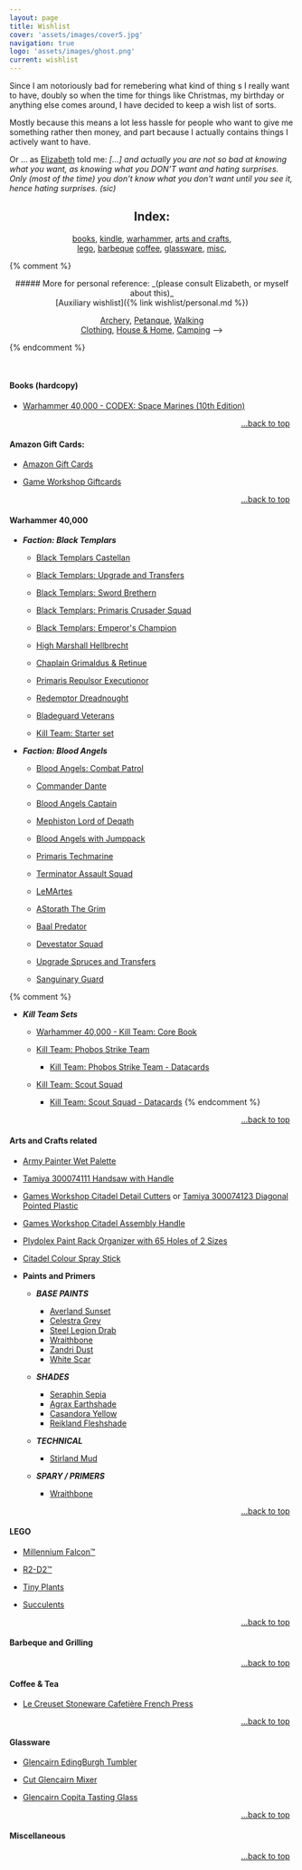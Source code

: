 ```yaml
---
layout: page
title: Wishlist
cover: 'assets/images/cover5.jpg'
navigation: true
logo: 'assets/images/ghost.png'
current: wishlist
---
```


Since I am notoriously bad for remebering what kind of thing	s I really want to have, doubly so when the time for things like Christmas, my birthday or anything else comes around, I have decided to keep a wish list of sorts.

Mostly because this means a lot less hassle for people who want to give me something rather then money, and part because I actually contains things I actively want to have.

Or ... as [Elizabeth](http://historygeek.co.uk/) told me:
*[...] and actually you are not so bad at knowing what you want, as knowing what you DON'T want and hating surprises. Only (most of the time) you don't know what you don't want until you see it, hence hating surprises. (sic)*


<a name="index"></a>
<div style="text-align:center" markdown="1">

## Index:    
[books](#books), 
[kindle](#kindle),
[warhammer](#warhammer),
[arts and crafts](#artscrafts),
<br />
[lego](#lego),
[barbeque](#barbeque)
[coffee](#coffee),
[glassware](#glass),
[misc](#misc),
<br />
</div>


{% comment %}
<div style="text-align:center" markdown="1">
##### More for personal reference:
_(please consult Elizabeth, or myself about this)_


<br />
[Auxiliary wishlist]({% link wishlist/personal.md %})
<br />

<a href="/wishlist/personal#archery">Archery</a>,
<a href="/wishlist/personal#petanque">Petanque</a>,
<a href="/wishlist/personal#walking">Walking</a><br />
<a href="/wishlist/personal#clothing">Clothing</a>,
<a href="/wishlist/personal#house">House & Home</a>,
<a href="/wishlist/personal#camping">Camping</a>
-->
</div>
{% endcomment %}


&nbsp; &nbsp; &nbsp;

<a name="books"></a> 
#### Books (hardcopy)

* [Warhammer 40,000 - CODEX: Space Marines (10th Edition)](https://www.amazon.co.uk//dp/1804572381)


<p style="text-align:right" markown="1">
  <a href="#index">...back to top</a>
  &nbsp;
</p>



<a name="giftcards"></a>
#### Amazon Gift Cards:
* [Amazon Gift Cards](https://www.amazon.co.uk/b?ie=UTF8&node=8987221031)

* [Game Workshop Giftcards](https://www.warhammer.com/en-GB/shop/GW-Virtual-Gift-Voucher)


<p style="text-align:right" markown="1">
  <a href="#index">...back to top</a>
  &nbsp;
</p>



<a name="warhammer"></a>
#### Warhammer 40,000 

  * ***Faction: Black Templars***

      * [Black Templars Castellan](https://www.warhammer.com/en-GB/shop/black-templars-castellan-2021)

      * [Black Templars: Upgrade and Transfers](https://www.warhammer.com/en-GB/shop/black-templars-upgrades-and-transfers-2021)

      * [Black Templars: Sword Brethern](https://www.warhammer.com/en-GB/shop/black-templars-sword-brethren-2021)

      * [Black Templars: Primaris Crusader Squad](https://www.warhammer.com/en-GB/shop/black-templars-primaris-crusader-squad-2021)

      * [Black Templars: Emperor's Champion](https://www.warhammer.com/en-GB/shop/black-templars-emperors-champion-2021)

      * [High Marshall Hellbrecht](https://www.warhammer.com/en-GB/shop/black-templars-high-marshal-helbrecht-2021)

      * [Chaplain Grimaldus & Retinue](https://www.warhammer.com/en-GB/shop/black-templars-grimaldus-and-retinue-2021)

      * [Primaris Repulsor Executionor](https://www.warhammer.com/en-GB/shop/Space-Marines-Primaris-Repulsor-Executioner-2020)

      * [Redemptor Dreadnought](https://www.warhammer.com/en-GB/shop/Space-Marines-Primaris-Redemptor-Dreadnought-2020)

      * [Bladeguard Veterans](https://www.warhammer.com/en-GB/shop/Space-Marines-Bladeguard-Veterans-2020)

      * [Kill Team: Starter set](https://www.warhammer.com/en-GB/shop/kill-team-starter-set-2024-eng)
        

  * ***Faction: Blood Angels***

      * [Blood Angels: Combat Patrol](https://www.warhammer.com/en-GB/shop/combat-patrol-blood-angels-2024)
      
      * [Commander Dante](https://www.warhammer.com/en-GB/shop/blood-angels-commander-dante-2023)
      
      * [Blood Angels Captain](https://www.warhammer.com/en-GB/shop/blood-angels-captain-2024)
      
      * [Mephiston Lord of Deqath](https://www.warhammer.com/en-GB/shop/Mephiston-Lord-of-Death-2020)
      
      * [Blood Angels with Jumppack](https://www.warhammer.com/en-GB/shop/Blood-Angels-Chaplain-with-Jump-Pack-2020)
      
      * [Primaris Techmarine](https://www.warhammer.com/en-GB/shop/Primaris-Techmarine-2020)
      
      * [Terminator Assault Squad](https://www.warhammer.com/en-GB/shop/Blood-Angels-Terminator-Assault-Squad)
      
      * [LeMArtes](https://www.warhammer.com/en-GB/shop/blood-angels-lemartes-2024)
      
      * [AStorath The Grim](https://www.warhammer.com/en-GB/shop/blood-angels-astorath-the-grim-2024)
      
      * [Baal Predator](https://www.warhammer.com/en-GB/shop/Blood-Angels-Baal-Predator)
      
      * [Devestator Squad](https://www.warhammer.com/en-GB/shop/Space-Marine-Blood-Angels-Devastator-Squad-2020)
      
      * [Upgrade Spruces and Transfers](https://www.warhammer.com/en-GB/shop/blood-angels-upgrades-and-transfers-2024)
    
      * [Sanguinary Guard](https://www.warhammer.com/en-GB/shop/blood-angels-sanguinary-guard-2024)

	
{% comment %}

<p></p>

* ***Kill Team Sets*** 

  * [Warhammer 40,000 - Kill Team: Core Book](https://www.warhammer.com/en-GB/shop/kill-team-core-book-2024-eng)

  * [Kill Team: Phobos Strike Team](https://www.warhammer.com/en-GB/shop/kill-team-phobos-strike-team-2024)

    * [Kill Team: Phobos Strike Team - Datacards](https://www.warhammer.com/en-GB/shop/kill-team-datacards-phobos-strike-team-2024-eng)

  * [Kill Team: Scout Squad](https://www.warhammer.com/en-GB/shop/kill-team-scout-squad-2024)

    * [Kill Team: Scout Squad - Datacards](https://www.warhammer.com/en-GB/shop/kill-team-datacards-scout-squad-2024-eng)
{% endcomment %}
    

<p style="text-align:right" markown="1">
  <a href="#index">...back to top</a>
  &nbsp;
</p>


<a name="artscrafts"></a>
#### Arts and Crafts related

* [Army Painter Wet Palette](https://elementgames.co.uk/orks/the-army-painter/wet-palette)

* [Tamiya 300074111 Handsaw with Handle ](https://www.amazon.co.uk/dp/B00CTC7I34)

* [Games Workshop Citadel Detail Cutters](https://www.warhammer.com/en-GB/shop/citadel-tools-cutters-2022) or [Tamiya 300074123 Diagonal Pointed Plastic](https://www.amazon.co.uk/dp/B010PG73J4)

* [Games Workshop Citadel Assembly Handle](https://www.amazon.co.uk/dp/B07K2K82JN)

* [Plydolex Paint Rack Organizer with 65 Holes of 2 Sizes](https://www.amazon.co.uk/dp/B097TQHRL8)

* [Citadel Colour Spray Stick](https://www.warhammer.com/en-GB/shop/citadel-colour-spray-stick-2021)

<p></p>

* **Paints and Primers**

  * ***BASE PAINTS***

      * [Averland Sunset](https://www.warhammer.com/en-GB/shop/Base-Averland-Sunset-2019)
      * [Celestra Grey](https://www.warhammer.com/en-GB/shop/Base-Celestra-Grey-2019)
      * [Steel Legion Drab](https://www.warhammer.com/en-GB/shop/Base-Steel-Legion-Drab-2019)
      * [Wraithbone](https://www.warhammer.com/en-GB/shop/Base-Wraithbone-2019)
      * [Zandri Dust](https://www.warhammer.com/en-GB/shop/Base-Zandri-Dust-2019)
      * [White Scar](https://www.warhammer.com/en-GB/shop/Layer-White-Scar-2019)

  * ***SHADES***

      * [Seraphin Sepia](https://www.warhammer.com/en-GB/shop/shade-seraphim-sepia-18ml-2022)
      * [Agrax Earthshade](https://www.warhammer.com/en-GB/shop/shade-agrax-earthshade-18ml-2022)
      * [Casandora Yellow](https://www.warhammer.com/en-GB/shop/shade-agrax-earthshade-18ml-2022)
      * [Reikland Fleshshade](https://www.warhammer.com/en-GB/shop/shade-reikland-fleshshade-18ml-2022)

  * ***TECHNICAL***

      * [Stirland Mud](https://www.warhammer.com/en-GB/shop/Technical-Stirland-Mud-2019)

  * ***SPARY / PRIMERS***
  
      * [Wraithbone](https://www.warhammer.com/en-GB/shop/Wraithbone-Spray-UK-ROW-2020)


<p style="text-align:right" markown="1">
  <a href="#index">...back to top</a>
  &nbsp;
</p>



<a name="lego"></a>
#### LEGO

* [Millennium Falcon™](https://www.lego.com/en-gb/product/millennium-falcon-75375)

* [R2-D2™](https://www.lego.com/en-gb/product/r2-d2-75379)

* [Tiny Plants](https://www.lego.com/en-gb/product/tiny-plants-10329)

* [Succulents](https://www.lego.com/en-gb/product/succulents-10309)


<p style="text-align:right" markown="1">
  <a href="#index">...back to top</a>
  &nbsp;
</p>



<a name="barbeque"></a>
#### Barbeque and Grilling



<p style="text-align:right" markown="1">
  <a href="#index">...back to top</a>
  &nbsp;
</p>


<a name="coffee"></a>
#### Coffee & Tea
* [Le Creuset Stoneware Cafetière French Press](https://www.amazon.co.uk/dp/B01NAKTGV6?psc=1)


<p style="text-align:right" markown="1">
  <a href="#index">...back to top</a>
  &nbsp;
</p>


<a name="glass"></a> 
#### Glassware

* [Glencairn EdingBurgh Tumbler](https://glencairn.co.uk/product/edinburgh-whisky-tumbler/)

* [Cut Glencairn Mixer](https://glencairn.co.uk/product/cut-glencairn-mixer/)

* [Glencairn Copita Tasting Glass](https://glencairn.co.uk/product/glencairn-copita-with-tasting-cap/)
	
<p style="text-align:right" markown="1">
  <a href="#index">...back to top</a>
  &nbsp;
</p>


<a name="misc"></a>
#### Miscellaneous

<p style="text-align:right" markown="1">
  <a href="#index">...back to top</a>
  &nbsp;
</p>
